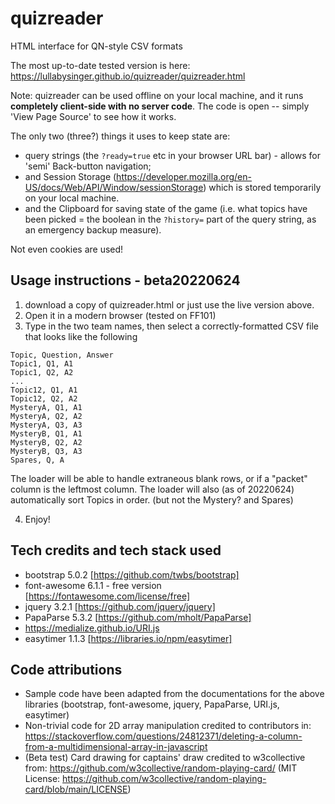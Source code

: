 # quizreader
HTML interface for QN-style CSV formats

The most up-to-date tested version is here: https://lullabysinger.github.io/quizreader/quizreader.html

Note: quizreader can be used offline on your local machine, and it runs **completely client-side with no server code**.
The code is open -- simply 'View Page Source' to see how it works.

The only two (three?) things it uses to keep state are: 
* query strings (the `?ready=true` etc in your browser URL bar) - allows for 'semi' Back-button navigation; 
* and Session Storage (https://developer.mozilla.org/en-US/docs/Web/API/Window/sessionStorage) which is stored temporarily on your local machine.
* and the Clipboard for saving state of the game (i.e. what topics have been picked = the boolean in the `?history=` part of the query string, as an emergency backup measure).

Not even cookies are used!


## Usage instructions - beta20220624

1. download a copy of quizreader.html or just use the live version above.
2. Open it in a modern browser (tested on FF101)
3. Type in the two team names, then select a correctly-formatted CSV file that looks like the following
```
Topic, Question, Answer
Topic1, Q1, A1
Topic1, Q2, A2
...
Topic12, Q1, A1
Topic12, Q2, A2
MysteryA, Q1, A1
MysteryA, Q2, A2
MysteryA, Q3, A3
MysteryB, Q1, A1
MysteryB, Q2, A2
MysteryB, Q3, A3
Spares, Q, A
```
The loader will be able to handle extraneous blank rows, or if a "packet" column is the leftmost column.
The loader will also (as of 20220624) automatically sort Topics in order. (but not the Mystery? and Spares)

4. Enjoy!
  
## Tech credits and tech stack used
* bootstrap 5.0.2 [https://github.com/twbs/bootstrap]
* font-awesome 6.1.1 - free version [https://fontawesome.com/license/free]
* jquery 3.2.1 [https://github.com/jquery/jquery]
* PapaParse 5.3.2 [https://github.com/mholt/PapaParse]
* https://medialize.github.io/URI.js
* easytimer 1.1.3 [https://libraries.io/npm/easytimer]

## Code attributions
* Sample code have been adapted from the documentations for the above libraries (bootstrap, font-awesome, jquery, PapaParse, URI.js, easytimer)
* Non-trivial code for 2D array manipulation credited to contributors in: https://stackoverflow.com/questions/24812371/deleting-a-column-from-a-multidimensional-array-in-javascript
* (Beta test) Card drawing for captains' draw credited to w3collective from: https://github.com/w3collective/random-playing-card/ (MIT License: https://github.com/w3collective/random-playing-card/blob/main/LICENSE)
